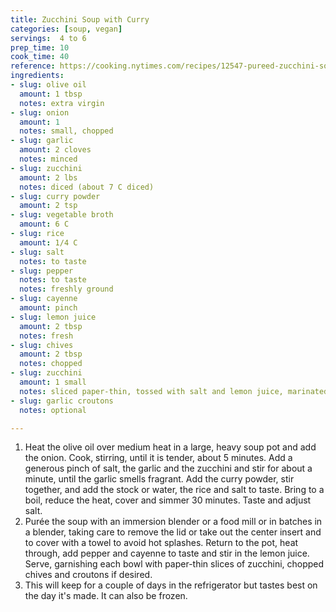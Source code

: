 ```yaml
---
title: Zucchini Soup with Curry
categories: [soup, vegan]
servings:  4 to 6
prep_time: 10
cook_time: 40
reference: https://cooking.nytimes.com/recipes/12547-pureed-zucchini-soup-with-curry
ingredients:
- slug: olive oil
  amount: 1 tbsp
  notes: extra virgin
- slug: onion
  amount: 1
  notes: small, chopped
- slug: garlic
  amount: 2 cloves
  notes: minced
- slug: zucchini
  amount: 2 lbs
  notes: diced (about 7 C diced)
- slug: curry powder
  amount: 2 tsp
- slug: vegetable broth
  amount: 6 C
- slug: rice
  amount: 1/4 C
- slug: salt
  notes: to taste
- slug: pepper
  notes: to taste
  notes: freshly ground
- slug: cayenne
  amount: pinch
- slug: lemon juice
  amount: 2 tbsp
  notes: fresh
- slug: chives
  amount: 2 tbsp
  notes: chopped
- slug: zucchini
  amount: 1 small
  notes: sliced paper-thin, tossed with salt and lemon juice, marinated for 15 minutes or longer
- slug: garlic croutons
  notes: optional

---
```


1. Heat the olive oil over medium heat in a large, heavy soup pot and add the onion. Cook, stirring, until it is tender, about 5 minutes. Add a generous pinch of salt, the garlic and the zucchini and stir for about a minute, until the garlic smells fragrant. Add the curry powder, stir together, and add the stock or water, the rice and salt to taste. Bring to a boil, reduce the heat, cover and simmer 30 minutes. Taste and adjust salt.
2. Purée the soup with an immersion blender or a food mill or in batches in a blender, taking care to remove the lid or take out the center insert and to cover with a towel to avoid hot splashes. Return to the pot, heat through, add pepper and cayenne to taste and stir in the lemon juice. Serve, garnishing each bowl with paper-thin slices of zucchini, chopped chives and croutons if desired.
3. This will keep for a couple of days in the refrigerator but tastes best on the day it's made. It can also be frozen.
